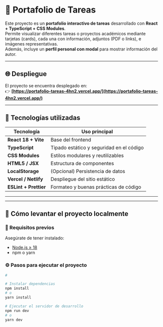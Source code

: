 # 🧩 Portafolio de Tareas

Este proyecto es un **portafolio interactivo de tareas** desarrollado con **React + TypeScript + CSS Modules**.  
Permite visualizar diferentes tareas o proyectos académicos mediante tarjetas (cards), cada una con información, adjuntos (PDF o links), e imágenes representativas.  
Además, incluye un **perfil personal con modal** para mostrar información del autor.

---

## 🌐 Despliegue

El proyecto se encuentra desplegado en:  
👉 **[https://portafolio-tareas-4hn2.vercel.app/](https://portafolio-tareas-4hn2.vercel.app/)**  


---

## 🧠 Tecnologías utilizadas

| Tecnología | Uso principal |
|-------------|----------------|
| **React 18 + Vite** | Base del frontend |
| **TypeScript** | Tipado estático y seguridad en el código |
| **CSS Modules** | Estilos modulares y reutilizables |
| **HTML5 / JSX** | Estructura de componentes |
| **LocalStorage** | (Opcional) Persistencia de datos |
| **Vercel / Netlify** | Despliegue del sitio estático |
| **ESLint + Prettier** | Formateo y buenas prácticas de código |

---

---

## 🚀 Cómo levantar el proyecto localmente

### 🔧 Requisitos previos
Asegúrate de tener instalado:
- [Node.js ≥ 18](https://nodejs.org)
- npm o yarn

### ⚙️ Pasos para ejecutar el proyecto

```bash
# 

# Instalar dependencias
npm install
# o
yarn install

# Ejecutar el servidor de desarrollo
npm run dev
# o
yarn dev

